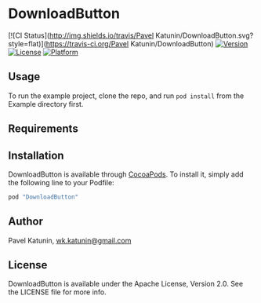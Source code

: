 # DownloadButton

[![CI Status](http://img.shields.io/travis/Pavel Katunin/DownloadButton.svg?style=flat)](https://travis-ci.org/Pavel Katunin/DownloadButton)
[![Version](https://img.shields.io/cocoapods/v/DownloadButton.svg?style=flat)](http://cocoapods.org/pods/DownloadButton)
[![License](https://img.shields.io/cocoapods/l/DownloadButton.svg?style=flat)](http://cocoapods.org/pods/DownloadButton)
[![Platform](https://img.shields.io/cocoapods/p/DownloadButton.svg?style=flat)](http://cocoapods.org/pods/DownloadButton)

## Usage

To run the example project, clone the repo, and run `pod install` from the Example directory first.

## Requirements

## Installation

DownloadButton is available through [CocoaPods](http://cocoapods.org). To install
it, simply add the following line to your Podfile:

```ruby
pod "DownloadButton"
```

## Author

Pavel Katunin, wk.katunin@gmail.com

## License

DownloadButton is available under the Apache License, Version 2.0. See the LICENSE file for more info.
